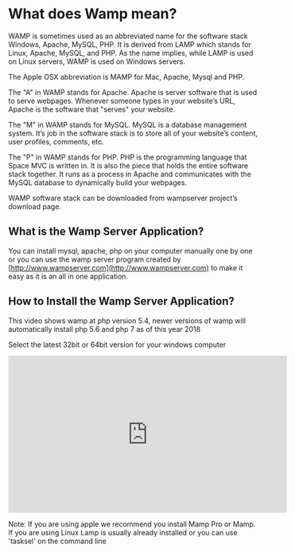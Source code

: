 # What does Wamp mean?
WAMP is sometimes used as an abbreviated name for the software stack Windows, Apache, MySQL, PHP. It is derived from LAMP which stands for Linux, Apache, MySQL, and PHP. As the name implies, while LAMP is used on Linux servers, WAMP is used on Windows servers.

The Apple OSX abbreviation is MAMP for Mac, Apache, Mysql and PHP.

The "A" in WAMP stands for Apache. Apache is server software that is used to serve webpages. Whenever someone types in your website’s URL, Apache is the software that "serves" your website.

The "M" in WAMP stands for MySQL. MySQL is a database management system. It’s job in the software stack is to store all of your website’s content, user profiles, comments, etc.

The "P" in WAMP stands for PHP. PHP is the programming language that Space MVC is written in. It is also the piece that holds the entire software stack together. It runs as a process in Apache and communicates with the MySQL database to dynamically build your webpages.

WAMP software stack can be downloaded from wampserver project’s download page.

## What is the Wamp Server Application?
You can install mysql, apache, php on your computer manually one by one or you can use the wamp server program created by [http://www.wampserver.com](http://www.wampserver.com) to make it easy as it is an all in one application.

## How to Install the Wamp Server Application?

This video shows wamp at php version 5.4, newer versions of wamp will automatically install php 5.6 and php 7 as of this year 2018

Select the latest 32bit or 64bit version for your windows computer

<iframe width="560" height="315" src="https://www.youtube.com/embed/MsMaiHqkKkQ" frameborder="0" allow="accelerometer; autoplay; encrypted-media; gyroscope; picture-in-picture" allowfullscreen></iframe>

Note: If you are using apple we recommend you install Mamp Pro or Mamp. If you are using Linux Lamp is usually already installed or you can use 'tasksel' on the command line
